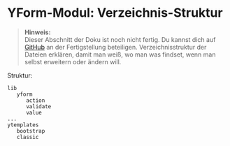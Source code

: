 # YForm-Modul: Verzeichnis-Struktur

> **Hinweis:**  
> Dieser Abschnitt der Doku ist noch nicht fertig. Du kannst dich auf [GitHub](https://github.com/yakamara/redaxo_yform_docs/) an der Fertigstellung beteiligen.
Verzeichnisstruktur der Dateien erklären, damit man weiß, wo man was findset, wenn man selbst erweitern oder ändern will.

Struktur:

```
lib
   yform
      action
      validate
      value
...
ytemplates
   bootstrap
   classic
```
